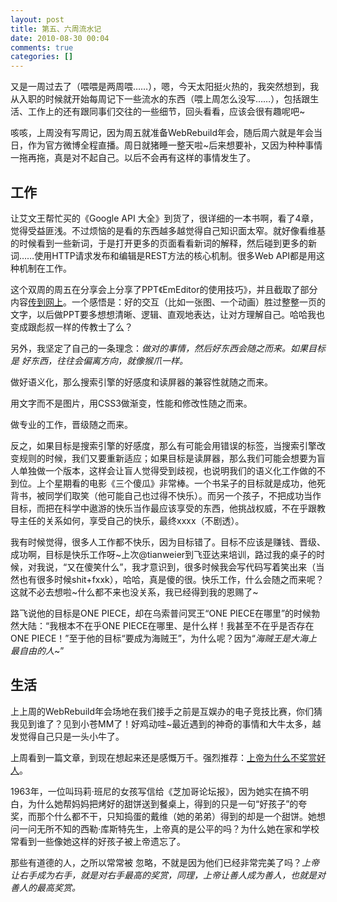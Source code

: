 ```yaml
---
layout: post
title: 第五、六周流水记
date: 2010-08-30 00:04
comments: true
categories: []
---
```

又是一周过去了（喂喂是两周喂……），嗯，今天太阳挺火热的，我突然想到，我从入职的时候就开始每周记下一些流水的东西（喂上周怎么没写……），包括跟生活、工作上的还有跟同事们交往的一些细节，回头看看，应该会很有趣呢吧~

咳咳，上周没有写周记，因为周五就准备WebRebuild年会，随后周六就是年会当日，作为官方微博全程直播。周日就猪睡一整天啦~后来想要补，又因为种种事情一拖再拖，真是对不起自己。以后不会再有这样的事情发生了。


<h2>工作</h2>
让艾文王帮忙买的《Google API 大全》到货了，很详细的一本书啊，看了4章，觉得受益匪浅。不过烦恼的是看的东西越多越觉得自己知识面太窄。就好像看维基的时候看到一些新词，于是打开更多的页面看看新词的解释，然后碰到更多的新词……使用HTTP请求发布和编辑是REST方法的核心机制。很多Web API都是用这种机制在工作。

这个双周的周五在分享会上分享了PPT《EmEditor的使用技巧》，并且截取了部分内容<a href="http://yuguo.us/weblog/emeditor-snippet/" target="_blank">传到网上</a>。一个感悟是：好的交互（比如一张图、一个动画）胜过整整一页的文字，以后做PPT要多想想清晰、逻辑、直观地表达，让对方理解自己。哈哈我也变成跟彪叔一样的传教士了么？

另外，我坚定了自己的一条理念：<em>做对的事情，然后好东西会随之而来。如果目标是 好东西，往往会偏离方向，就像猴爪一样。</em>

做好语义化，那么搜索引擎的好感度和读屏器的兼容性就随之而来。

用文字而不是图片，用CSS3做渐变，性能和修改性随之而来。

做专业的工作，晋级随之而来。

反之，如果目标是搜索引擎的好感度，那么有可能会用错误的标签，当搜索引擎改变规则的时候，我们又要重新适应；如果目标是读屏器，那么我们可能会想要为盲人单独做一个版本，这样会让盲人觉得受到歧视，也说明我们的语义化工作做的不到位。上个星期看的电影《三个傻瓜》非常棒。一个书呆子的目标就是成功，他死背书，被同学们取笑（他可能自己也过得不快乐）。而另一个孩子，不把成功当作目标，而把在科学中遨游的快乐当作最应该享受的东西，他挑战权威，不在乎跟教导主任的关系如何，享受自己的快乐，最终xxxx（不剧透）。

我有时候觉得，很多人工作都不快乐，因为目标错了。目标不应该是赚钱、晋级、成功啊，目标是快乐工作呀~上次@tianweier到飞亚达来培训，路过我的桌子的时候，对我说，“又在傻笑什么”，我才意识到，很多时候我会写代码写着笑出来（当然也有很多时候shit+fxxk），哈哈，真是傻的很。快乐工作，什么会随之而来呢？这就不必去想啦~什么都不来也没关系，我已经得到我的恩赐了~

路飞说他的目标是ONE PIECE，却在乌索普问冥王“ONE PIECE在哪里”的时候勃然大陆：“我根本不在乎ONE PIECE在哪里、是什么样！我甚至不在乎是否存在ONE PIECE！”至于他的目标“要成为海贼王”，为什么呢？因为“<em>海贼王是大海上最自由的人</em>~”
<h2>生活</h2>
上上周的WebRebuild年会场地在我们接手之前是互娱办的电子竞技比赛，你们猜我见到谁了？见到小苍MM了！好鸡动哇~最近遇到的神奇的事情和大牛太多，越发觉得自己只是一头小牛了。

上周看到一篇文章，到现在想起来还是感慨万千。强烈推荐：<a href="http://www.zreading.cn/archives/1915.html">上帝为什么不奖赏好人</a>。

1963年，一位叫玛莉·班尼的女孩写信给《芝加哥论坛报》，因为她实在搞不明白，为什么她帮妈妈把烤好的甜饼送到餐桌上，得到的只是一句“好孩子”的夸 奖，而那个什么都不干，只知捣蛋的戴维（她的弟弟）得到的却是一个甜饼。她想问一问无所不知的西勒·库斯特先生，上帝真的是公平的吗？为什么她在家和学校 常看到一些像她这样的好孩子被上帝遗忘了。

那些有道德的人，之所以常常被 忽略，不就是因为他们已经非常完美了吗？<em>上帝让右手成为右手，就是对右手最高的奖赏，同理，</em><em>上帝让善人成为善人，也就是对善人的最高奖赏</em><em>。</em>
